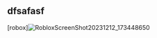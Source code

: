 ## dfsafasf
[robox]![RobloxScreenShot20231212_173448650](https://github.com/user-attachments/assets/24b35d58-f672-4f85-b493-1a9ed144b683)
